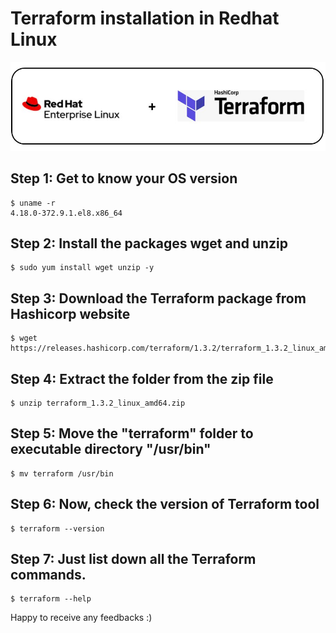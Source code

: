 # Terraform installation in Redhat Linux

![Watch the image](/Capture.JPG)


## Step 1: Get to know your OS version
```
$ uname -r
4.18.0-372.9.1.el8.x86_64
```
## Step 2: Install the packages wget and unzip
```
$ sudo yum install wget unzip -y
```
## Step 3: Download the Terraform package from Hashicorp website
```
$ wget https://releases.hashicorp.com/terraform/1.3.2/terraform_1.3.2_linux_amd64.zip
```
## Step 4: Extract the folder from the zip file
```
$ unzip terraform_1.3.2_linux_amd64.zip 
```
## Step 5: Move the "terraform" folder to executable directory "/usr/bin"
```
$ mv terraform /usr/bin
```
## Step 6: Now, check the version of Terraform tool
```
$ terraform --version
```
## Step 7: Just list down all the Terraform commands.
```
$ terraform --help
```

Happy to receive any feedbacks :)

